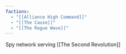 ```yaml
---
factions:
  - "[[Alliance High Command]]"
  - "[[The Cause]]"
  - "[[The Rogue Wave]]"
---
```

Spy network serving [[The Second Revolution]]